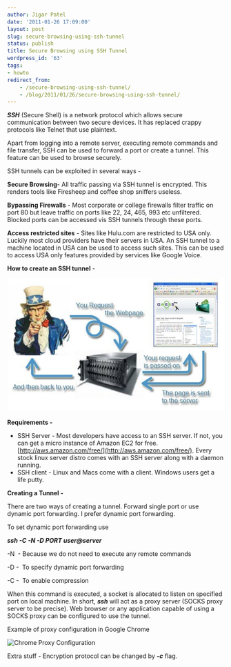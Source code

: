 ```yaml
---
author: Jigar Patel
date: '2011-01-26 17:09:00'
layout: post
slug: secure-browsing-using-ssh-tunnel
status: publish
title: Secure Browsing using SSH Tunnel
wordpress_id: '63'
tags:
- howto
redirect_from:
    - /secure-browsing-using-ssh-tunnel/
    - /blog/2011/01/26/secure-browsing-using-ssh-tunnel/
---
```


***SSH*** (Secure Shell) is a network protocol which allows secure
communication between two secure devices. It has replaced crappy
protocols like Telnet that use plaintext.

Apart from logging into a remote server, executing remote commands
and file transfer, SSH can be used to forward a port or create a
tunnel. This feature can be used to browse securely.

SSH tunnels can be exploited in several ways -

**Secure Browsing**- All traffic passing via SSH tunnel is
encrypted. This renders tools like Firesheep and coffee shop
sniffers useless.

**Bypassing Firewalls** - Most corporate or college firewalls
filter traffic on port 80 but leave traffic on ports like 22, 24,
465, 993 etc unfiltered. Blocked ports can be accessed vis SSH
tunnels through these ports.

**Access restricted sites** - Sites like Hulu.com are restricted to
USA only. Luckily most cloud providers have their servers in USA.
An SSH tunnel to a machine located in USA can be used to access
such sites. This can be used to access USA only features provided
by services like Google Voice.

**How to create an SSH tunnel** -



![SSH Tunnel](/img/posts/archives/secure-browsing-using-ssh-tunnel/sshtunnels-1.png)

**Requirements -**

-   SSH Server - Most developers have access to an SSH server. If
    not, you can get a micro instance of Amazon EC2 for free.
    [http://aws.amazon.com/free/](http://aws.amazon.com/free/). Every
    stock linux server distro comes with an SSH server along with a
    daemon running.
-   SSH client - Linux and Macs come with a client. Windows users
    get a life putty.

**Creating a Tunnel -**

There are two ways of creating a tunnel. Forward single port or use
dynamic port forwarding. I prefer dynamic port forwarding.

To set dynamic port forwarding use

***ssh -C -N -D PORT user@server***

-N  - Because we do not need to execute any remote commands

-D -  To specify dynamic port forwarding

-C -  To enable compression

When this command is executed, a socket is allocated to listen on
specified port on local machine. In short, ***ssh*** will act as a
proxy server (SOCKS proxy server to be precise). Web browser or any
application capable of using a SOCKS proxy can be configured to use
the tunnel.

Example of proxy configuration in Google Chrome



![Chrome Proxy
Configuration](/img/posts/archives/secure-browsing-using-ssh-tunnel/sshtunnels-2.png)

Extra stuff - Encryption protocol can be changed by ***-c*** flag.

 



